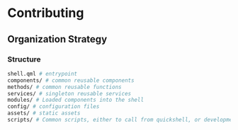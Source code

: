 # Contributing

## Organization Strategy

### Structure
```bash
shell.qml # entrypoint
components/ # common reusable components
methods/ # common reusable functions
services/ # singleton reusable services
modules/ # Loaded components into the shell
config/ # configuration files
assets/ # static assets
scripts/ # Common scripts, either to call from quickshell, or development scripts
```

###
